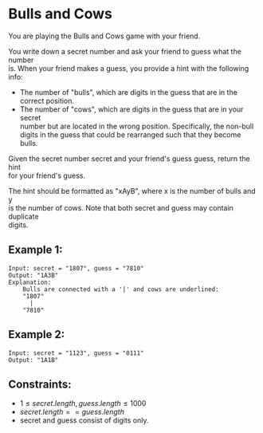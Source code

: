 # Bulls and Cows

You are playing the Bulls and Cows game with your friend.

You write down a secret number and ask your friend to guess what the number  
is. When your friend makes a guess, you provide a hint with the following info:

* The number of "bulls", which are digits in the guess that are in the  
correct position.
* The number of "cows", which are digits in the guess that are in your secret  
number but are located in the wrong position. Specifically, the non-bull  
digits in the guess that could be rearranged such that they become bulls.

Given the secret number secret and your friend's guess guess, return the hint  
for your friend's guess.

The hint should be formatted as "xAyB", where x is the number of bulls and y  
is the number of cows. Note that both secret and guess may contain duplicate  
digits.

 

## Example 1:

    Input: secret = "1807", guess = "7810"
    Output: "1A3B"
    Explanation: 
        Bulls are connected with a '|' and cows are underlined:
        "1807"
          |
        "7810"
        
## Example 2:

    Input: secret = "1123", guess = "0111"
    Output: "1A1B"

## Constraints:

* $1 \le secret.length, guess.length \le 1000$
* $secret.length == guess.length$
* secret and guess consist of digits only.

